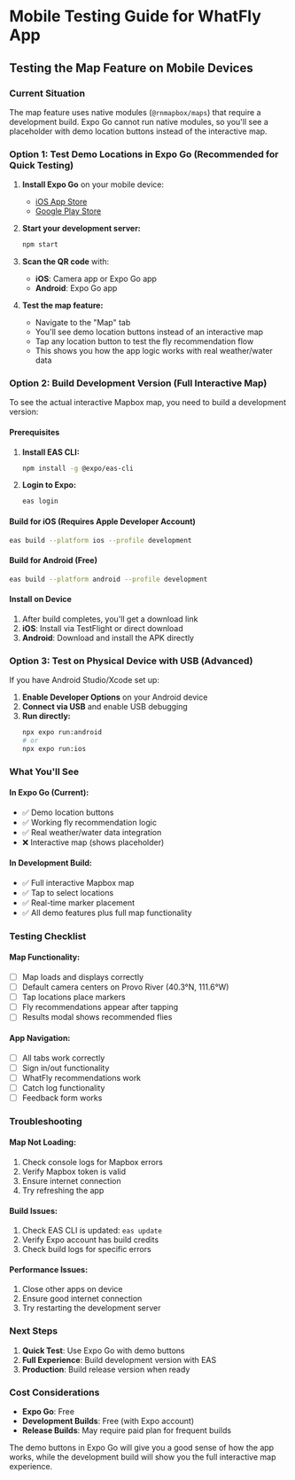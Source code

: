 # Mobile Testing Guide for WhatFly App

## Testing the Map Feature on Mobile Devices

### Current Situation
The map feature uses native modules (`@rnmapbox/maps`) that require a development build. Expo Go cannot run native modules, so you'll see a placeholder with demo location buttons instead of the interactive map.

### Option 1: Test Demo Locations in Expo Go (Recommended for Quick Testing)

1. **Install Expo Go** on your mobile device:
   - [iOS App Store](https://apps.apple.com/app/expo-go/id982107779)
   - [Google Play Store](https://play.google.com/store/apps/details?id=host.exp.exponent)

2. **Start your development server:**
   ```bash
   npm start
   ```

3. **Scan the QR code** with:
   - **iOS**: Camera app or Expo Go app
   - **Android**: Expo Go app

4. **Test the map feature:**
   - Navigate to the "Map" tab
   - You'll see demo location buttons instead of an interactive map
   - Tap any location button to test the fly recommendation flow
   - This shows you how the app logic works with real weather/water data

### Option 2: Build Development Version (Full Interactive Map)

To see the actual interactive Mapbox map, you need to build a development version:

#### Prerequisites
1. **Install EAS CLI:**
   ```bash
   npm install -g @expo/eas-cli
   ```

2. **Login to Expo:**
   ```bash
   eas login
   ```

#### Build for iOS (Requires Apple Developer Account)
```bash
eas build --platform ios --profile development
```

#### Build for Android (Free)
```bash
eas build --platform android --profile development
```

#### Install on Device
1. After build completes, you'll get a download link
2. **iOS**: Install via TestFlight or direct download
3. **Android**: Download and install the APK directly

### Option 3: Test on Physical Device with USB (Advanced)

If you have Android Studio/Xcode set up:

1. **Enable Developer Options** on your Android device
2. **Connect via USB** and enable USB debugging
3. **Run directly:**
   ```bash
   npx expo run:android
   # or
   npx expo run:ios
   ```

### What You'll See

#### In Expo Go (Current):
- ✅ Demo location buttons
- ✅ Working fly recommendation logic
- ✅ Real weather/water data integration
- ❌ Interactive map (shows placeholder)

#### In Development Build:
- ✅ Full interactive Mapbox map
- ✅ Tap to select locations
- ✅ Real-time marker placement
- ✅ All demo features plus full map functionality

### Testing Checklist

#### Map Functionality:
- [ ] Map loads and displays correctly
- [ ] Default camera centers on Provo River (40.3°N, 111.6°W)
- [ ] Tap locations place markers
- [ ] Fly recommendations appear after tapping
- [ ] Results modal shows recommended flies

#### App Navigation:
- [ ] All tabs work correctly
- [ ] Sign in/out functionality
- [ ] WhatFly recommendations work
- [ ] Catch log functionality
- [ ] Feedback form works

### Troubleshooting

#### Map Not Loading:
1. Check console logs for Mapbox errors
2. Verify Mapbox token is valid
3. Ensure internet connection
4. Try refreshing the app

#### Build Issues:
1. Check EAS CLI is updated: `eas update`
2. Verify Expo account has build credits
3. Check build logs for specific errors

#### Performance Issues:
1. Close other apps on device
2. Ensure good internet connection
3. Try restarting the development server

### Next Steps

1. **Quick Test**: Use Expo Go with demo buttons
2. **Full Experience**: Build development version with EAS
3. **Production**: Build release version when ready

### Cost Considerations

- **Expo Go**: Free
- **Development Builds**: Free (with Expo account)
- **Release Builds**: May require paid plan for frequent builds

The demo buttons in Expo Go will give you a good sense of how the app works, while the development build will show you the full interactive map experience.
